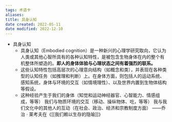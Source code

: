 ```yaml
---
tags: 术语卡
aliases: 
title: 具身认知
date created: 2022-05-11
date modified: 2022-12-10
---
```


- 具身认知
	 - 具身认知（Embodied cognition）是一种新兴的心理学研究取向，它认为人类或其他心智所具有的各种认知特性，是被包含生物身体在内的整个有机整体所塑造的。**即人的身体体验与心理状态之间有着强烈的联系。**
	 - 这些认知特性包括高层次的心理意向结构（如概念和类），并表现在各种类型的认知任务（如推理和判断）上。在身体方面，则包括人的运动系统、感知系统，身体与环境的交互（如情境理性）、以及世界内置到生物体结构等假设。
	 - 这种经验产生于我们的身体（知觉和运动神经器官、心智能力、情感组成，等等） 我们与物质环境的交互（移动、操纵物体、吃，等等） 我与我们文化中的其他人的互动（在社会、政治、经济和宗教制度方面） ——乔治 · 莱考夫在《[[我们赖以生存的隐喻]]》
